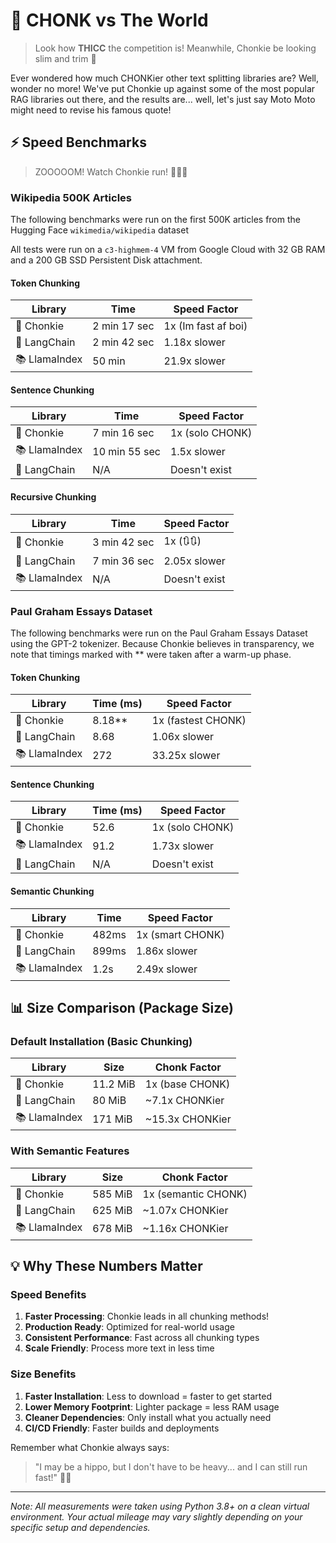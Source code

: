 # 🦛 CHONK vs The World

> Look how **THICC** the competition is! Meanwhile, Chonkie be looking slim and trim 💪

Ever wondered how much CHONKier other text splitting libraries are? Well, wonder no more! We've put Chonkie up against some of the most popular RAG libraries out there, and the results are... well, let's just say Moto Moto might need to revise his famous quote! 

## ⚡ Speed Benchmarks

> ZOOOOOM! Watch Chonkie run! 🏃‍♂️💨

### Wikipedia 500K Articles
The following benchmarks were run on the first 500K articles from the Hugging Face `wikimedia/wikipedia` dataset

All tests were run on a `c3-highmem-4` VM from Google Cloud with 32 GB RAM and a 200 GB SSD Persistent Disk attachment.

#### Token Chunking

| Library | Time | Speed Factor |
|---------|-----------|--------------|
| 🦛 Chonkie | 2 min 17 sec | 1x (Im fast af boi) |
| 🔗 LangChain | 2 min 42 sec | 1.18x slower |
| 📚 LlamaIndex | 50 min | 21.9x slower |

#### Sentence Chunking

| Library | Time | Speed Factor |
|---------|-----------|--------------|
| 🦛 Chonkie | 7 min 16 sec | 1x (solo CHONK) |
| 📚 LlamaIndex | 10 min 55 sec | 1.5x slower |
| 🔗 LangChain | N/A | Doesn't exist |

#### Recursive Chunking

| Library | Time | Speed Factor |
|---------|-----------|--------------|
| 🦛 Chonkie | 3 min 42 sec | 1x (🔃🔃) |
| 🔗 LangChain | 7 min 36 sec | 2.05x slower |
| 📚 LlamaIndex | N/A | Doesn't exist |

### Paul Graham Essays Dataset

The following benchmarks were run on the Paul Graham Essays Dataset using the GPT-2 tokenizer. 
Because Chonkie believes in transparency, we note that timings marked with ** were taken after a warm-up phase.

#### Token Chunking

| Library | Time (ms) | Speed Factor |
|---------|-----------|--------------|
| 🦛 Chonkie | 8.18** | 1x (fastest CHONK) |
| 🔗 LangChain | 8.68 | 1.06x slower |
| 📚 LlamaIndex | 272 | 33.25x slower |

#### Sentence Chunking 

| Library | Time (ms) | Speed Factor |
|---------|-----------|--------------|
| 🦛 Chonkie | 52.6 | 1x (solo CHONK) |
| 📚 LlamaIndex | 91.2 | 1.73x slower |
| 🔗 LangChain | N/A | Doesn't exist |

#### Semantic Chunking 

| Library | Time | Speed Factor |
|---------|------|--------------|
| 🦛 Chonkie | 482ms | 1x (smart CHONK) |
| 🔗 LangChain | 899ms | 1.86x slower |
| 📚 LlamaIndex | 1.2s | 2.49x slower |


## 📊 Size Comparison (Package Size)

### Default Installation (Basic Chunking)

| Library | Size | Chonk Factor |
|---------|------|--------------|
| 🦛 Chonkie | 11.2 MiB | 1x (base CHONK) |
| 🔗 LangChain | 80 MiB | ~7.1x CHONKier |
| 📚 LlamaIndex | 171 MiB | ~15.3x CHONKier |

### With Semantic Features

| Library | Size | Chonk Factor |
|---------|------|--------------|
| 🦛 Chonkie | 585 MiB | 1x (semantic CHONK) |
| 🔗 LangChain | 625 MiB | ~1.07x CHONKier |
| 📚 LlamaIndex | 678 MiB | ~1.16x CHONKier |

## 💡 Why These Numbers Matter

### Speed Benefits
1. **Faster Processing**: Chonkie leads in all chunking methods!
2. **Production Ready**: Optimized for real-world usage
3. **Consistent Performance**: Fast across all chunking types
4. **Scale Friendly**: Process more text in less time

### Size Benefits
1. **Faster Installation**: Less to download = faster to get started
2. **Lower Memory Footprint**: Lighter package = less RAM usage
3. **Cleaner Dependencies**: Only install what you actually need
4. **CI/CD Friendly**: Faster builds and deployments

Remember what Chonkie always says:
> "I may be a hippo, but I don't have to be heavy... and I can still run fast!" 🦛✨

---

*Note: All measurements were taken using Python 3.8+ on a clean virtual environment. Your actual mileage may vary slightly depending on your specific setup and dependencies.*